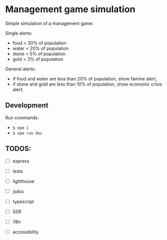 # Management game simulation

Simple simulation of a management game.

Single alerts:
- food < 30% of population
- water < 20% of population
- stone < 5% of population
- gold < 3% of population

General alerts:
 - if food and water are less than 20% of population, show famine alert;
 - if stone and gold are less than 10% of population, show economic crisis alert;

## Development

Run commands:
- `$ npm i`
- `$ npm run dev`

## TODOS:

- [ ] express
- [ ] tests
- [ ] lighthouse
- [ ] jsdoc
- [ ] typescript
- [ ] SSR
- [ ] i18n
- [ ] accessibility

